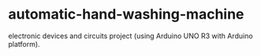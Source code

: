 # automatic-hand-washing-machine
electronic devices and circuits project (using Arduino UNO R3 with Arduino platform).
